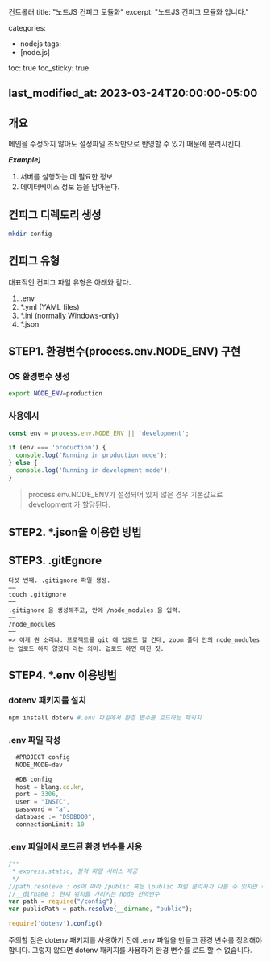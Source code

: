 컨트롤러
title:  "노드JS 컨피그 모듈화"
excerpt: "노드JS 컨피그 모듈화 입니다."

categories:
  - nodejs
tags:
  - [node.js]

toc: true
toc_sticky: true

last_modified_at: 2023-03-24T20:00:00-05:00
---

## 개요
메인을 수정하지 않아도 설정파일 조작만으로 반영할 수 있기 때문에 분리시킨다.  
  
***Example)***  
1. 서버를 실행하는 데 필요한 정보
2. 데이터베이스 정보 등을 담아둔다.


## 컨피그 디렉토리 생성
```bash
mkdir config

```

## 컨피그 유형
대표적인 컨피그 파일 유형은 아래와 같다.

1. .env
2. *.yml (YAML files)
3. *.ini (normally Windows-only)
4. *.json

## STEP1. 환경변수(process.env.NODE_ENV) 구현
### OS 환경변수 생성
```bash
export NODE_ENV=production

```

### 사용예시
```js
const env = process.env.NODE_ENV || 'development';

if (env === 'production') {
  console.log('Running in production mode');
} else {
  console.log('Running in development mode');
}

```


> process.env.NODE_ENV가 설정되어 있지 않은 경우 기본값으로 development 가 할당된다.


## STEP2. *.json을 이용한 방법



## STEP3. .gitEgnore
```
다섯 번째. .gitignore 파일 생성.
——
touch .gitignore
——
.gitignore 을 생성해주고, 안에 /node_modules 을 입력.
——
/node_modules
——
=> 이게 뭔 소리냐. 프로젝트를 git 에 업로드 할 건데, zoom 폴더 안의 node_modules 는 업로드 하지 않겠다 라는 의미. 업로드 하면 미친 짓.
```


## STEP4. *.env 이용방법
### dotenv 패키지를 설치
```bash
npm install dotenv #.env 파일에서 환경 변수를 로드하는 패키지

``` 

### .env 파일 작성
```js
  #PROJECT config
  NODE_MODE=dev

  #DB config
  host = blang.co.kr,
  port = 3306,
  user = "INSTC",
  password = "a",
  database := "DSDBDO0",
  connectionLimit: 10

```

### .env 파일에서 로드된 환경 변수를 사용
```js
/**
 * express.static, 정적 파일 서비스 제공
 */
//path.resoleve : os에 따라 /public 혹은 \public 처럼 분리자가 다를 수 있지만 이 부분을 처리해 준다.
//__dirname : 현재 위치를 가리키는 node 전역변수
var path = require("/config");
var publicPath = path.resolve(__dirname, "public");

require('dotenv').config()

```

주의할 점은 dotenv 패키지를 사용하기 전에 .env 파일을 만들고 환경 변수를 정의해야합니다. 그렇지 않으면 dotenv 패키지를 사용하여 환경 변수를 로드 할 수 없습니다.



